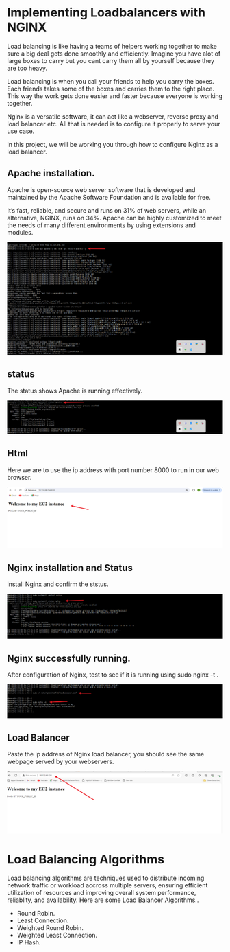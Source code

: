 # Implementing Loadbalancers with NGINX

Load balancing is like having a teams of helpers working together to make sure a big deal gets done smoothly and efficiently. Imagine you have alot of large boxes to carry but you cant carry them all by yourself because they are too heavy.

Load balancing is when you call your friends to help you carry the boxes. Each friends takes some of the boxes and carries them to the right place. This way the work gets done easier and faster because everyone is working together.

Nginx is a versatile software, it can act like a webserver, reverse proxy and load balancer etc. All that is needed is to configure it properly to serve your use case.

in this project, we will be working you through how to configure Nginx as a load balancer.

## Apache installation.

Apache is open-source web server software that is developed and maintained by the Apache Software Foundation and is available for free.

It’s fast, reliable, and secure and runs on 31% of web servers, while an alternative, NGINX, runs on 34%. Apache can be highly customized to meet the needs of many different environments by using extensions and modules.


![apache](./img/0.1%20install-apache.png)


## status


The status shows Apache is running effectively.

![status](./img/0.2%20status.png)

## Html

Here we are to use the ip address with port number 8000 to run in our web browser.

![html](./img/0.3%20html.png)

## Nginx installation and Status

install Nginx and confirm the ststus.

![nginx](./img/0.4%20nginx-started.png)

## Nginx successfully running.

After configuration of Nginx, test to see if it is running using sudo nginx -t .

![nginx-started](./img/0.5%20nginx-successfull.png)

## Load Balancer

Paste the ip address of Nginx load balancer, you should see the same webpage served by your webservers.

![loadbalancer](./img/0.6%20loadbalancer.png)

# Load Balancing Algorithms

Load balancing algorithms are techniques used to distribute incoming network traffic or workload accross multiple servers, ensuring efficient utilization of resources and improving overall system performance, reliablity, and availability. Here are some Load Balancer Algorithms..
- Round Robin.
- Least Connection.
- Weighted Round Robin.
- Weighted Least Connection.
- IP Hash.